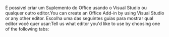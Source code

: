 <span data-ttu-id="0e703-101">É possível criar um Suplemento do Office usando o Visual Studio ou qualquer outro editor.</span><span class="sxs-lookup"><span data-stu-id="0e703-101">You can create an Office Add-in by using Visual Studio or any other editor.</span></span> <span data-ttu-id="0e703-102">Escolha uma das seguintes guias para mostrar qual editor você quer usar:</span><span class="sxs-lookup"><span data-stu-id="0e703-102">Tell us what editor you'd like to use by choosing one of the following tabs:</span></span>
